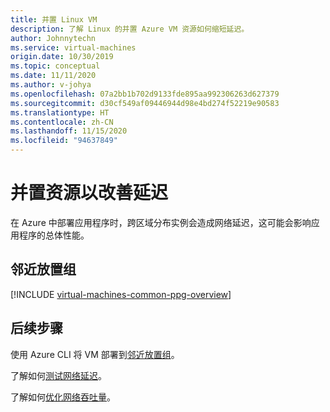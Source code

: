 ```yaml
---
title: 并置 Linux VM
description: 了解 Linux 的并置 Azure VM 资源如何缩短延迟。
author: Johnnytechn
ms.service: virtual-machines
origin.date: 10/30/2019
ms.topic: conceptual
ms.date: 11/11/2020
ms.author: v-johya
ms.openlocfilehash: 07a2bb1b702d9133fde895aa992306263d627379
ms.sourcegitcommit: d30cf549af09446944d98e4bd274f52219e90583
ms.translationtype: HT
ms.contentlocale: zh-CN
ms.lasthandoff: 11/15/2020
ms.locfileid: "94637849"
---
```

<!--Verified successfully-->
# <a name="co-locate-resources-for-improved-latency"></a>并置资源以改善延迟

在 Azure 中部署应用程序时，跨区域分布实例会造成网络延迟，这可能会影响应用程序的总体性能。 

## <a name="proximity-placement-groups"></a>邻近放置组

[!INCLUDE [virtual-machines-common-ppg-overview](../../../includes/virtual-machines-common-ppg-overview.md)]

## <a name="next-steps"></a>后续步骤

使用 Azure CLI 将 VM 部署到[邻近放置组](proximity-placement-groups.md)。

了解如何[测试网络延迟](https://docs.azure.cn/virtual-network/virtual-network-test-latency?toc=%2fvirtual-machines%2fwindows%2ftoc.json)。

了解如何[优化网络吞吐量](/virtual-network/virtual-network-optimize-network-bandwidth.md?toc=%2fvirtual-machines%2flinux%2ftoc.json)。  

<!--Not Available on [use proximity placement groups with SAP applications](/virtual-machines/workloads/sap/sap-proximity-placement-scenarios?toc=%2fvirtual-machines%2fwindows%2ftoc.json)-->

<!-- Update_Description: new article about co location -->
<!--NEW.date: 04/30/2020-->